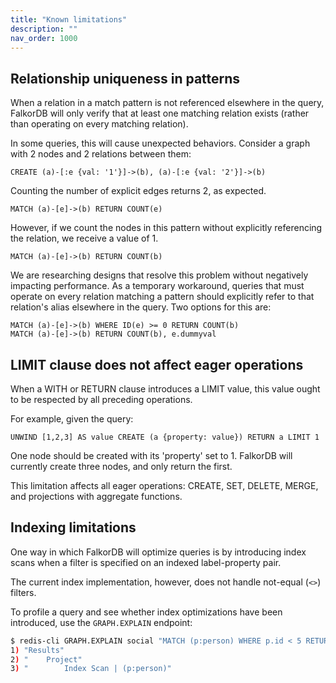 ```yaml
---
title: "Known limitations"
description: ""
nav_order: 1000
---
```


## Relationship uniqueness in patterns

When a relation in a match pattern is not referenced elsewhere in the query, FalkorDB will only verify that at least one matching relation exists (rather than operating on every matching relation).

In some queries, this will cause unexpected behaviors. Consider a graph with 2 nodes and 2 relations between them:

```
CREATE (a)-[:e {val: '1'}]->(b), (a)-[:e {val: '2'}]->(b)
```

Counting the number of explicit edges returns 2, as expected.

```
MATCH (a)-[e]->(b) RETURN COUNT(e)
```

However, if we count the nodes in this pattern without explicitly referencing the relation, we receive a value of 1.

```
MATCH (a)-[e]->(b) RETURN COUNT(b)
```

We are researching designs that resolve this problem without negatively impacting performance. As a temporary workaround, queries that must operate on every relation matching a pattern should explicitly refer to that relation's alias elsewhere in the query. Two options for this are:

```
MATCH (a)-[e]->(b) WHERE ID(e) >= 0 RETURN COUNT(b)
MATCH (a)-[e]->(b) RETURN COUNT(b), e.dummyval
```

## LIMIT clause does not affect eager operations

When a WITH or RETURN clause introduces a LIMIT value, this value ought to be respected by all preceding operations.

For example, given the query:

```
UNWIND [1,2,3] AS value CREATE (a {property: value}) RETURN a LIMIT 1
```

One node should be created with its 'property' set to 1. FalkorDB will currently create three nodes, and only return the first.

This limitation affects all eager operations: CREATE, SET, DELETE, MERGE, and projections with aggregate functions.

## Indexing limitations

One way in which FalkorDB will optimize queries is by introducing index scans when a filter is specified on an indexed label-property pair.

The current index implementation, however, does not handle not-equal (`<>`) filters.

To profile a query and see whether index optimizations have been introduced, use the `GRAPH.EXPLAIN` endpoint:

```sh
$ redis-cli GRAPH.EXPLAIN social "MATCH (p:person) WHERE p.id < 5 RETURN p"
1) "Results"
2) "    Project"
3) "        Index Scan | (p:person)"
```
